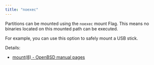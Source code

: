 ```yaml
---
title: "noexec"
---
```


Partitions can be mounted using the `noexec` mount Flag. This means no
binaries located on this mounted path can be executed.

For example, you can use this option to safely mount a USB stick.

Details:

* [mount(8) - OpenBSD manual pages](https://man.openbsd.org/mount.8#noexec)
